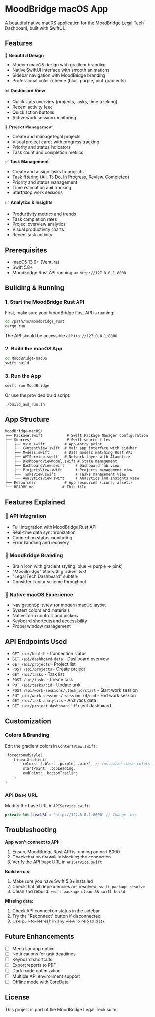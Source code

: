 # MoodBridge macOS App

A beautiful native macOS application for the MoodBridge Legal Tech Dashboard, built with SwiftUI.

## Features

🎨 **Beautiful Design**
- Modern macOS design with gradient branding
- Native SwiftUI interface with smooth animations
- Sidebar navigation with MoodBridge branding
- Professional color scheme (blue, purple, pink gradients)

📊 **Dashboard View**
- Quick stats overview (projects, tasks, time tracking)
- Recent activity feed
- Quick action buttons
- Active work session monitoring

📁 **Project Management**
- Create and manage legal projects
- Visual project cards with progress tracking
- Priority and status indicators
- Task count and completion metrics

✅ **Task Management**
- Create and assign tasks to projects
- Task filtering (All, To Do, In Progress, Review, Completed)
- Priority and status management
- Time estimation and tracking
- Start/stop work sessions

📈 **Analytics & Insights**
- Productivity metrics and trends
- Task completion rates
- Project overview analytics
- Visual productivity charts
- Recent task activity

## Prerequisites

- macOS 13.0+ (Ventura)
- Swift 5.8+
- MoodBridge Rust API running on `http://127.0.0.1:8000`

## Building & Running

### 1. Start the MoodBridge Rust API

First, make sure your MoodBridge Rust API is running:

```bash
cd /path/to/moodbridge_rust
cargo run
```

The API should be accessible at `http://127.0.0.1:8000`

### 2. Build the macOS App

```bash
cd MoodBridge-macOS
swift build
```

### 3. Run the App

```bash
swift run MoodBridge
```

Or use the provided build script:

```bash
./build_and_run.sh
```

## App Structure

```
MoodBridge-macOS/
├── Package.swift           # Swift Package Manager configuration
├── Sources/                # Swift source files
│   ├── main.swift         # App entry point
│   ├── ContentView.swift  # Main app interface with sidebar
│   ├── Models.swift       # Data models matching Rust API
│   ├── APIService.swift   # Network layer with Alamofire
│   ├── DashboardViewModel.swift # State management
│   ├── DashboardView.swift     # Dashboard tab view
│   ├── ProjectsView.swift      # Projects management view
│   ├── TasksView.swift         # Tasks management view
│   └── AnalyticsView.swift     # Analytics and insights view
├── Resources/             # App resources (icons, assets)
└── README.md             # This file
```

## Features Explained

### 🔌 API Integration
- Full integration with MoodBridge Rust API
- Real-time data synchronization
- Connection status monitoring
- Error handling and recovery

### 🎨 MoodBridge Branding
- Brain icon with gradient styling (blue → purple → pink)
- "MoodBridge" title with gradient text
- "Legal Tech Dashboard" subtitle
- Consistent color scheme throughout

### 📱 Native macOS Experience
- NavigationSplitView for modern macOS layout
- System colors and materials
- Native form controls and pickers
- Keyboard shortcuts and accessibility
- Proper window management

## API Endpoints Used

- `GET /api/health` - Connection status
- `GET /api/dashboard-data` - Dashboard overview
- `GET /api/projects` - Project list
- `POST /api/projects` - Create project
- `GET /api/tasks` - Task list
- `POST /api/tasks` - Create task
- `PUT /api/tasks/:id` - Update task
- `POST /api/work-sessions/:task_id/start` - Start work session
- `PUT /api/work-sessions/:session_id/end` - End work session
- `GET /api/task-analytics` - Analytics data
- `GET /api/project-dashboard` - Project dashboard

## Customization

### Colors & Branding
Edit the gradient colors in `ContentView.swift`:

```swift
.foregroundStyle(
    LinearGradient(
        colors: [.blue, .purple, .pink], // Customize these colors
        startPoint: .topLeading,
        endPoint: .bottomTrailing
    )
)
```

### API Base URL
Modify the base URL in `APIService.swift`:

```swift
private let baseURL = "http://127.0.0.1:8000" // Change this
```

## Troubleshooting

**App won't connect to API:**
1. Ensure MoodBridge Rust API is running on port 8000
2. Check that no firewall is blocking the connection
3. Verify the API base URL in `APIService.swift`

**Build errors:**
1. Make sure you have Swift 5.8+ installed
2. Check that all dependencies are resolved: `swift package resolve`
3. Clean and rebuild: `swift package clean && swift build`

**Missing data:**
1. Check API connection status in the sidebar
2. Try the "Reconnect" button if disconnected
3. Use pull-to-refresh in any view to reload data

## Future Enhancements

- [ ] Menu bar app option
- [ ] Notifications for task deadlines
- [ ] Keyboard shortcuts
- [ ] Export reports to PDF
- [ ] Dark mode optimization
- [ ] Multiple API environment support
- [ ] Offline mode with CoreData

## License

This project is part of the MoodBridge Legal Tech suite.
